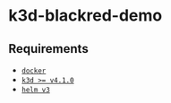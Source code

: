 # k3d-blackred-demo

## Requirements

- [`docker`](https://docs.docker.com/get-docker/)
- [`k3d >= v4.1.0`](https://k3d.io/#installation)
- [`helm v3`](https://helm.sh/docs/intro/install/)